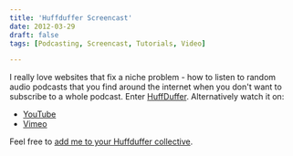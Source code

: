 ```yaml
---
title: 'Huffduffer Screencast'
date: 2012-03-29
draft: false
tags: [Podcasting, Screencast, Tutorials, Video]

---
```


I really love websites that fix a niche problem - how to listen to random audio podcasts that you find around the internet when you don't want to subscribe to a whole podcast. Enter [HuffDuffer](http://huffduffer.com/). Alternatively watch it on:

*   [YouTube](http://www.youtube.com/watch?v=EWYYbOg75hA)
*   [Vimeo](https://vimeo.com/39378849)

Feel free to [add me to your Huffduffer collective](http://huffduffer.com/iChris).